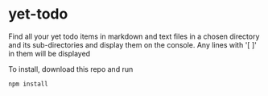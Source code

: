 # yet-todo

Find all your yet todo items in markdown and text files in a chosen directory and its sub-directories and display them on the console. Any lines with '[ ]' in them will be displayed

To install, download this repo and run

    npm install

